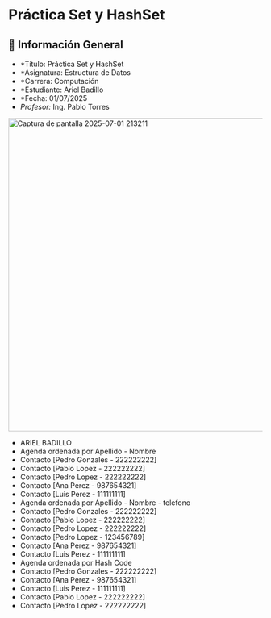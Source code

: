 # Práctica Set y HashSet

## 📌 Información General

- *Título: Práctica Set y HashSet
- *Asignatura: Estructura de Datos
- *Carrera: Computación
- *Estudiante: Ariel Badillo
- *Fecha: 01/07/2025
- *Profesor:* Ing. Pablo Torres

<img width="621" alt="Captura de pantalla 2025-07-01 213211" src="https://github.com/user-attachments/assets/76ad6a62-026a-4d8d-afb6-f1fba9d0ff6d" />

- ARIEL BADILLO
- Agenda ordenada por Apellido - Nombre
- Contacto [Pedro Gonzales - 222222222]
- Contacto [Pablo Lopez - 222222222]
- Contacto [Pedro Lopez - 222222222]
- Contacto [Ana Perez - 987654321]
- Contacto [Luis Perez - 111111111]
- Agenda ordenada por Apellido - Nombre - telefono
- Contacto [Pedro Gonzales - 222222222]
- Contacto [Pablo Lopez - 222222222]
- Contacto [Pedro Lopez - 222222222]
- Contacto [Pedro Lopez - 123456789]
- Contacto [Ana Perez - 987654321]
- Contacto [Luis Perez - 111111111]
- Agenda ordenada por Hash Code
- Contacto [Pedro Gonzales - 222222222]
- Contacto [Ana Perez - 987654321]
- Contacto [Luis Perez - 111111111]
- Contacto [Pablo Lopez - 222222222]
- Contacto [Pedro Lopez - 222222222]
